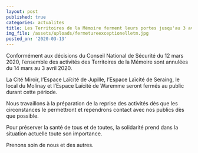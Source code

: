```yaml
---
layout: post
published: true
categories: actualites
title: Les Territoires de la Mémoire ferment leurs portes jusqu'au 3 avril !
img_file: /assets/uploads/fermetureexceptionelletm.jpg
posted_on: '2020-03-13'
---
```

Conformément aux décisions du Conseil National de Sécurité du 12 mars 2020, l’ensemble des activités des Territoires de la Mémoire sont annulées du 14 mars au 3 avril 2020.

La Cité Miroir, l’Espace Laïcité de Jupille, l’Espace Laïcité de Seraing, le local du Molinay et l’Espace Laïcité de Waremme seront fermés au public durant cette période.

Nous travaillons à la préparation de la reprise des activités dès que les circonstances le permettront et rependrons contact avec nos publics dès que possible.

Pour préserver la santé de tous et de toutes, la solidarité prend dans la situation actuelle toute son importance.

Prenons soin de nous et des autres.
